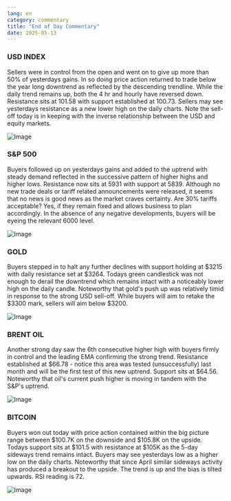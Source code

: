 ```yaml
---
lang: en
category: commentary
title: "End of Day Commentary"
date: 2025-05-13
---
```


### USD INDEX

Sellers were in control from the open and went on to give up more than 50% of yesterdays gains. In so doing price action returned to trade below the year long downtrend as reflected by the descending trendline. While the daily trend remains up, both the 4 hr and hourly have reversed down. Resistance sits at 101.58 with support established at 100.73. Sellers may see yesterdays resistance as a new lower high on the daily charts. Note the sell-off today is in keeping with the inverse relationship between the USD and equity markets.

![Image](https://markleighedu.github.io/img/May-2025/13-May-2025/usdindex.jpg)

### S&P 500

Buyers followed up on yesterdays gains and added to the uptrend with steady demand reflected in the successive pattern of higher highs and higher lows. Resistance now sits at 5931 with support at 5839. Although no new trade deals or tariff related announcements were released, it seems that no news is good news as the market craves certainty. Are 30% tariffs acceptable? Yes, if they remain fixed and allows business to plan accordingly. In the absence of any negative developments, buyers will be eyeing the relevant 6000 level.

![Image](https://markleighedu.github.io/img/May-2025/13-May-2025/sp500.jpg)

### GOLD

Buyers stepped in to halt any further declines with support holding at $3215 with daily resistance set at $3264. Todays green candlestick was not enough to derail the downtrend which remains intact with a noticeably lower high on the daily candle. Noteworthy that gold's push up was relatively timid in response to the strong USD sell-off. While buyers will aim to retake the $3300 mark, sellers will aim below $3200.

![Image](https://markleighedu.github.io/img/May-2025/13-May-2025/gold.jpg)

### BRENT OIL

Another strong day saw the 6th consecutive higher high with buyers firmly in control and the leading EMA confirming the strong trend. Resistance established at $66.78 - notice this area was tested (unsuccessfully) last month and will be the first test of this new uptrend. Support sits at $64.56. Noteworthy that oil's current push higher is moving in tandem with the S&P's uptrend. 

![Image](https://markleighedu.github.io/img/May-2025/13-May-2025/brentoil.jpg)

### BITCOIN

Buyers won out today with price action contained within the big picture range between $100.7K on the downside and $105.8K on the upside. Todays support sits at $101.5 with resistance at $105K as the 5-day sideways trend remains intact. Buyers may see yesterdays low as a higher low on the daily charts. Noteworthy that since April similar sideways activity has produced a breakout to the upside. The trend is up and the bias is tilted upwards. RSI reading is 72. 

![Image](https://markleighedu.github.io/img/May-2025/13-May-2025/bitcoin.jpg)

